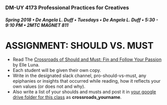 ### DM-UY 4173 Professional Practices for Creatives
##### Spring 2018 • De Angela L. Duff • Tuesdays • De Angela L. Duff • 5:30 - 9:10 PM • 2MTC MAGNET 811

# ASSIGNMENT: SHOULD VS. MUST

* Read The [Crossroads of Should and Must: Fin and Follow Your Passion](https://www.google.com/url?sa=t&rct=j&q=&esrc=s&source=web&cd=1&ved=0ahUKEwjOjq-6wezYAhXkdN8KHSEXCREQFggqMAA&url=https%3A%2F%2Fwww.amazon.com%2FCrossroads-Should-Must-Follow-Passion%2Fdp%2F0761184880&usg=AOvVaw23HybdANBazwkK3CEZK8Aa) by Elle Luna.
* Each student will be given their own copy.
* Write in the designated slack channel, pro-should-vs-must, any epiphanies or insights that occurred while reading, how it reflects your own values (or does not and why).
* Also write a list of your shoulds and musts and post it in [your google drive folder for this class](deliverables.md) as **crossroads_yourname**.




